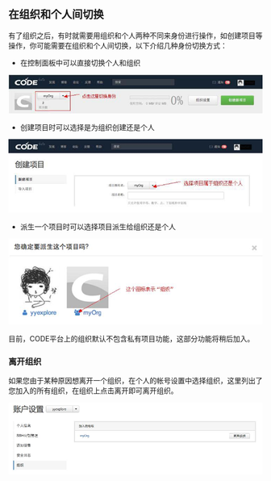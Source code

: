 ## 在组织和个人间切换

有了组织之后，有时就需要用组织和个人两种不同来身份进行操作，如创建项目等操作，你可能需要在组织和个人间切换，以下介绍几种身份切换方式：

* 在控制面板中可以直接切换个人和组织

![](images/FAQ_7_3_1.jpg)
 
* 创建项目时可以选择是为组织创建还是个人

![](images/FAQ_7_3_2.jpg)
 
* 派生一个项目时可以选择项目派生给组织还是个人

![](images/FAQ_7_3_3.jpg)
 
目前，CODE平台上的组织默认不包含私有项目功能，这部分功能将稍后加入。

### 离开组织

如果您由于某种原因想离开一个组织，在个人的帐号设置中选择组织，这里列出了您加入的所有组织，在组织上点击离开即可离开组织。

![](images/FAQ_7_3_4.jpg)
